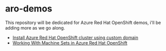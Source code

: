 # aro-demos
This repository will be dedicated for Azure Red Hat OpenShift demos, i'll be adding more as we go along.

- [Install Azure Red Hat OpenShift cluster using custom domain](aro_custom_domain.md)
- [Working With Machine Sets in Azure Red Hat OpenShift](machinesets/README.md)


